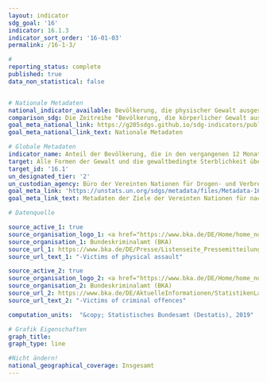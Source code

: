 ```yaml
---
layout: indicator
sdg_goal: '16'
indicator: 16.1.3
indicator_sort_order: '16-01-03'
permalink: /16-1-3/

#
reporting_status: complete
published: true
data_non_statistical: false


# Nationale Metadaten
national_indicator_available: Bevölkerung, die physischer Gewalt ausgesetzt ist <br> Bevölkerung, die Opfer von Straftaten wurde
comparison_sdg: Die Zeitreihe "Bevölkerung, die körperlicher Gewalt ausgesetzt war" entspricht den internationalen Metadaten. Die Zeitreihe "Opfer von Straftaten" ist ein zusätzlicher Indikator und beruht auf der Polizeilichen Kriminalitätsstatistik. Hier werden nur Fälle berücksichtigt, die bei der Polizei angezeigt wurden.
goal_meta_national_link: https://g205sdgs.github.io/sdg-indicators/public/MetaDe/16.1.3.pdf
goal_meta_national_link_text: Nationale Metadaten

# Globale Metadaten
indicator_name: Anteil der Bevölkerung, die in den vergangenen 12 Monaten (a) körperlicher Gewalt, (b) psychischer Gewalt und (c) sexueller Gewalt ausgesetzt war
target: Alle Formen der Gewalt und die gewaltbedingte Sterblichkeit überall deutlich verringern
target_id: '16.1'
un_designated_tier: '2'
un_custodian_agency: Büro der Vereinten Nationen für Drogen- und Verbrechensbekämpfung (UNODC)
goal_meta_link: 'https://unstats.un.org/sdgs/metadata/files/Metadata-16-01-03.pdf'
goal_meta_link_text: Metadaten der Ziele der Vereinten Nationen für nachhaltige Entwicklung

# Datenquelle

source_active_1: true
source_organisation_logo_1: <a href="https://www.bka.de/DE/Home/home_node.html;jsessionid=080F94561A7C38E2777BF7B3E8EBD07C.live0612"><img src="https://g205sdgs.github.io/sdg-indicators/public/logos/bka.png" alt="Logo BKA" /></a>
source_organisation_1: Bundeskriminalamt (BKA)
source_url_1: https://www.bka.de/DE/Presse/Listenseite_Pressemitteilungen/2019/Presse2019/190402_DVS2017.html
source_url_text_1: "-Victims of physical assault"

source_active_2: true
source_organisation_logo_2: <a href="https://www.bka.de/DE/Home/home_node.html;jsessionid=080F94561A7C38E2777BF7B3E8EBD07C.live0612"><img src="https://g205sdgs.github.io/sdg-indicators/public/logos/bka.png" alt="Logo BKA" /></a>
source_organisation_2: Bundeskriminalamt (BKA)
source_url_2: https://www.bka.de/DE/AktuelleInformationen/StatistikenLagebilder/PolizeilicheKriminalstatistik/PKS2016/Zeitreihen/zeitreihenOpfer.html?nn=65720
source_url_text_2: "-Victims of criminal offences"

computation_units:  "&copy; Statistisches Bundesamt (Destatis), 2019"

# Grafik Eigenschaften
graph_title:
graph_type: line

#Nicht ändern!
national_geographical_coverage: Insgesamt
---
```

